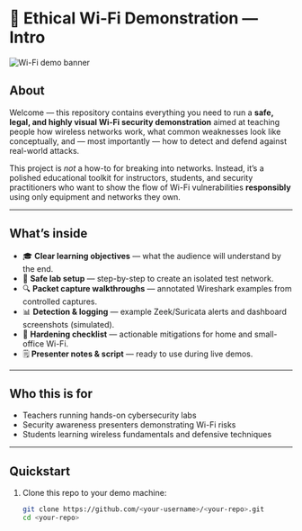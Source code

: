 # 🔐 Ethical Wi-Fi Demonstration — Intro

![Wi-Fi demo banner](https://img.shields.io/badge/Wi--Fi-Demo-blue?style=for-the-badge)

## About

Welcome — this repository contains everything you need to run a **safe, legal, and highly visual Wi-Fi security demonstration** aimed at teaching people how wireless networks work, what common weaknesses look like conceptually, and — most importantly — how to detect and defend against real-world attacks.

This project is *not* a how-to for breaking into networks. Instead, it’s a polished educational toolkit for instructors, students, and security practitioners who want to show the flow of Wi-Fi vulnerabilities **responsibly** using only equipment and networks they own.

---

## What’s inside

- 🎓 **Clear learning objectives** — what the audience will understand by the end.
- 🧪 **Safe lab setup** — step-by-step to create an isolated test network.
- 🔍 **Packet capture walkthroughs** — annotated Wireshark examples from controlled captures.
- 📊 **Detection & logging** — example Zeek/Suricata alerts and dashboard screenshots (simulated).
- 🔐 **Hardening checklist** — actionable mitigations for home and small-office Wi-Fi.
- 🗒️ **Presenter notes & script** — ready to use during live demos.

---

## Who this is for

- Teachers running hands-on cybersecurity labs  
- Security awareness presenters demonstrating Wi-Fi risks  
- Students learning wireless fundamentals and defensive techniques

---

## Quickstart

1. Clone this repo to your demo machine:
   ```bash
   git clone https://github.com/<your-username>/<your-repo>.git
   cd <your-repo>

